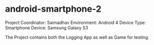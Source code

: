 # android-smartphone-2
Project Coordinator: Saimadhav
Environment: Android 4
Device Type: Smartphone
Device: Samsung Galaxy S3

The Project contains both the Logging App as well as Game for testing.



